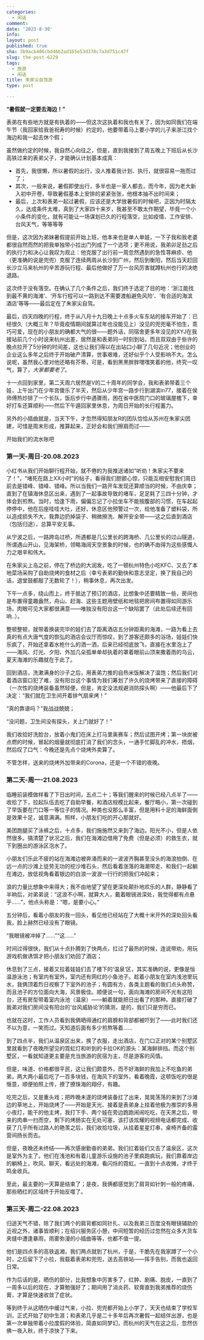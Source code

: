 ```yaml
---
categories:
  - 闲话
comment: 
date: '2023-8-30'
info: 
layout: post
published: true
sha: 3b9acb406cbd46b2ad1b5e53d378c7a3d751c47f
slug: the-post-6229
tags:
  - 旅游
  - 闲话
title: 朱家尖自驾游
type: post

---
```


**“暑假就一定要去海边！”**

表弟在有些地方就是有执着的——但这次这执着和我也有关了，因为如同我们在端午节（我回家给我爸祝寿的时候）约定的，他要带着马上要小学的儿子来浙江找个海边和我一起去休个假；

虽然做约定的时候，我自然心向往之，但是，直到我接到了周五晚上下班后从长沙高铁过来的表弟父子，才能确认计划基本成真：

- 首先，我很懒，所以暑假的出行，没人推着我计划、执行，就很容易一拖而过了；
- 其次，一般来说，暑假即使出行，多半也是一家人都去，而今年，因为老大新入初中开卷，导致暑假基本上安排的紧紧张张，他根本抽不出时间来；
- 最后，上次和表弟一起过暑假，应该还是大学放暑假的时候吧，正因为时隔太久，达成条件太难，真到了大家四十来岁，我甚至不敢太作期望，毕竟一个小小条件的变化，就有可能让一场谋划已久的行程落空，比如疫情、工作安排、台风天气，等等等等

但是，这次因为弟妹暑假提前开始上班，他本来也是单人单娃，一下子我和我老婆都很自然而然的把我单独带小拉出门列成了一个选项；更不用说，我弟卯足劲之后的执行力和决心让我叹为观止：他克服了出行前一周忽然遇到的急性荨麻疹、他（更准确的说是兜兜）克服了连续两周从长沙到广州，然后到衡阳，然后当天赶回长沙立马来杭州的辛苦游玩行程、最后他做好了万一台风厉害就蹲杭州也行的决绝退路。

这次终于没有落空。在确认了几个条件之后，我们终于选定了目的地：‘浙江能找到最不黄的海滩’、‘开车行程可以一路到达不需要渡船避免风险’、‘有合适的海滨酒店’等等——最后定在了朱家尖自驾。

最后，四天四晚的行程，终于从八月十九日晚上十点多火车东站的接车开始了：已经很久（大概三年？毕竟疫情期间就算过年也没能见上）没见的兜兜毫不怕生，乖巧可爱，现在的小朋友的确都大气的很——题外话，同宿舍更多年没见的XYJ在我接站前几个小时说来杭州出差，居然是和表弟同一时刻到站，而且双双由于些许的晚点拉开了5分钟的时间差，这也让我们得以在出站口小聊了几句近况；他创业的企业这么多年之后终于开始破产清算，世事艰难，还好似乎个人受影响不大。怎么说呢，虽然我心里对他还略有芥蒂，可是，看到黑黑胖胖嘿嘿笑着的他，终究一叹气，算了，*大家都要老了*。

十一点回到家里，第二天周六居然是V的二十周年的同学会，我和表弟带着三个娃，上午出门在少年宫傻乐了半天，然后从少年宫一路步行到湖滨in77，接着在侯师傅热炒排了一个长队，饭后步行中遇骤雨，困在省中医院门口的玻璃屋檐下，幸好打车还算顺利——然后下午遁回家里休息，为周日开始的长行程蓄力。

另外的小插曲就是，当天下午，才忽然得知朋友R的团队恰恰从苏州在朱家尖团建，可惜是周末形成，推算起来，正好会和我们擦肩而过—— 

开始我们的流水账吧

### 第一天-周日-20.08.2023

小红书从我们开始聊行程开始，就不倦的为我推送诸如“听劝！朱家尖不要来了！”，“堵死在路上XX小时”的帖子，看得我们胆颤心惊，只能互相安慰我们周日前去是错峰、错峰、错峰。所以当我们一路开车发现还算顺当的时候，不由庆幸；直到了在镇海休息区出来，遇到了一起事故导致的堵车，足足耗了三四十分钟，才体会到煎熬。当时，恰逢下雨，偏偏忘记了小拉坐车不能按腹部的习惯，在车起起停停中，他在后座哇哇大吐，还好，休息区他预警过一次，给他准备了塑料袋，所以造成损失不大，我靠边扔掉袋子、稍微擦洗、解开安全带——这之后直到酒店（包括归途），总算平安无事。

从宁波之后，一路跨岛过桥，所遇都是几公里长的跨海桥、几公里长的过山隧道，所谓遇山开山，见海架桥，领略海阔天空景象的时候，也的确不由得为这些感慨人力之艰辛和伟大。

在朱家尖上岛之前，停在了桥边的大润发，吃了一顿杭州特色小吃KFC、又去了本地菜场采购了自助烧烤的食材之后（幸亏表弟的勤快和意志坚定，换了我自己的话，退堂鼓都敲了无数轮了！），稍事休息，再次出发。

下午一点多，绕山而上，终于抵达了预订的酒店，比想象中还要精致一些，房间也是布置得童趣盎然，舟山、赶海、这些主题用壁纸和地毯把房间布置得如同游乐场，肉眼可见大家都很满意——唯独没有阳台这一个缺陷罢了（此处后续还有回响..）。

整顿整顿，就带着换装完毕的娃们去了距离酒店五分钟距离的海滩，一路为看上去真的有点大唐气度的恢弘的酒店会议厅而惊叹，到了游客还颇多的浴场，娃娃们快乐疯了，开始还拿着水枪什么的洒一洒，后来已经彻底放飞，直接在水里泡上了——海风、灯光、夕阳、外加几朵孤单单却执着的罩着眼前山顶来撒着雨的乌云，夏天海滩的乐趣就在于此了。

回到酒店，洗漱满身的沙子之后，用表弟力推的自热米饭解决了温饱；然后我们对着酒店窗口犯了难，没有阳台这个事情为我们筹划了许久的烧烤带来了直接的障碍（一次性的烧烤装备虽然轻便，但是，肯定没法规避消防探头啊）——他最后下了决定：“我们就在卫生间开着排气扇来烤！”

“真的靠谱吗？”我战战兢兢；

“没问题，卫生间没有探头，关上门就好了！”

我们收拾好洗脸台，放着小鬼们在床上打马里奥赛车；然后试图开烤；第一块炭被点燃的时候，冒起的烟量就彻底打消了我们的念头，一通手忙脚乱的冲水，捂烟，然后叹了口气：今晚还是先点个烧烤外卖算了。

不管怎样，送来的烧烤外加带来的Corona，还是一个不错的夜晚。

### 第二天-周一-21.08.2023

临睡前装模做样看了下日出时间，五点二十；等我们醒来的时候已经八点半了——收拾了下，拉起队伍去吃了自助早餐，和酒店规模比起来，餐厅略小，第一次碰到了早饭要在门口等一等位子的情况。种类也没那么丰富，但是用料十足的海鲜面倒是效果十足，诚意满满。照样，小朋友们吃的开心那就好。

美团跑腿买了泳裤之后，十点多，我们施施然又来到了海边。阳光不小，但是人依然很多。搞清楚了状况之后，我们在海滩边借用了免费（但是必须）的救生衣，就下到圈出的游泳区泡水了。

小朋友们乐此不疲的站在海滩边被奔涌而来的一波波齐胸甚至没头的海浪拍倒、在远一点的沙滩上徒劳无功的挖沙堆石头，然后看着涨落的海潮带走、和我们一起躺在滩边，放低视角看着银边的白浪一波波一行行的把我们冲起来；

浪的力量比想象中来得大；我不由地望了望在更深处颠扑地欢乐的人群，静静看了半晌后，对弟弟说：“这浪不小啊，就算大人，戴着眼镜进深处，我觉得都有点悬乎……”，他点头称是：“嗯，是要小心。”

五分钟后，看着小朋友的我一回头，看见他已经站在了大概十米开外的深处回头看我，脸上赫然已经没有了眼镜。

“我眼镜被冲掉了……”“这……”

时间过得很快，我们从十点扑腾到了快两点，扛过了最热的时候，连说带劝，用玩游戏机做诱饵才把小朋友们劝回了酒店；

休息到了三点，接着又拉着娃娃们去了楼下的‘温泉’区，其实准确的说，更像是恒温游泳池；有室内有室外，室内还有网红的小鱼池子。趁着小朋友在室内浅池里玩水，我俩顶着烈日视察了下室外的池子；有圆有方，各类主题看的我们点头称赞，而且池子的方位面向大海，风景极佳。顺便说一句，面向海滩的房间不光有这阳台，还有房型带着室内泳池（温泉）——躺着就能把日出看了的那种。直接打破了我弟对我们房间没有阳台的‘台风威胁论’的猜测，是的，我们只是穷而已。

也就在这时，工作人员看到我俩晒得通红的肩膀和背部都被吓到了——此时我们还不以为意，一笑而过。天知道后面有多少煎熬等着……

到了四点半，我们从温泉区出来，换了衣服，走出酒店，在门口正对的某个别墅区里就看到了夜晚所望见的霓虹灯和听到的卡拉OK的源头：某海鲜排挡。而这个别墅区，一看就知道更主要是充当旅游的民宿为主，尽是游客的风情。

但是，味道、价格都很平民，这让我们颇意外，而不好海鲜的我加上不吃鱼的弟弟，两大两小最后吃了一百多块钱，在海风下的室外，看着晚霞，这顿饭吃的很是惬意，顺便拍照上传，撩了撩珠海的翔仔，有趣。

吃完之后，又是重头戏；把昨晚未遂的烧烤装备扛了出来，晃晃荡荡的来到了沙滩边的草地上，开始烧烤了——开始是天光、接着是表弟身上挂着他极为推崇的多用小夜灯，能干的他主烤，我打下手、两个娃在旁边跑跑闹闹吃吃，在天黑之后，带来的肉串一扫而空，剩下的烤肠实在无处可塞，该打该炫耀的视频电话都完成、收获了几乎所有过路人的艳羡之后，我们收拾垃圾，从挂着星星灯串，桌椅齐备的露营间扬长而去。

但是，夜晚还未终结——再次感谢勤奋的弟弟。我们扛着娃们又去了温泉区，这次是室外为主了。他们在浅池和有着儿童游乐设施的池子里疯跑疯玩，我们靠着岸边的躺椅上，吹风、聊天，看远处的海滩，看闪烁的霓虹。一直到十点收摊，才终于鸣金收兵。

至此，最主要的一天算是结束了；是夜，我俩都感觉到了肩背如针刺一般的疼痛，那些晒红的区域终于开始反噬了。

### 第三天-周二-22.08.2023

归途天气不错，除了我们两个的肩背都如同针扎、以及我弟三百度没有眼镜辅助的近视之外，诸事皆顺利；在绍兴服务区小憩，中间短暂的经历过忽然在众多大货车夹缝中遭逢暴雨，雨雾弥漫的小插曲等等，也都不值一提。

他们是四点多的高铁返湘，我们两点就到了杭州，于是，干脆先在我家蹲了一个小时，之后留下了小拉，我载着表弟和兜兜，送去高铁站——挥手告别，而我也返回日常。

作为后话的是，晒伤的部分，比我想象中厉害多了，红肿、剧痛、脱皮，一直到了一周多以后的现在，才算勉强好了；期间用了消炎药、软膏直到我弟推荐的烧伤膏，才算是快速收敛了症状。

等到终于从这晒伤中缓过气来，小拉、兜兜都开始上小学了，天天也结束了学校军训，正式开始了初中生涯；和表弟几乎是二十多年后再次暑假一起结伴出游，也是第一次单独带着小拉度假的体验，简直如同梦幻，而杭州的天气在这之后，忽然仿佛一夜入秋，终于凉快了下来。